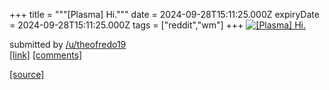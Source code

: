 +++
title = """[Plasma] Hi."""
date = 2024-09-28T15:11:25.000Z
expiryDate = 2024-09-28T15:11:25.000Z
tags = ["reddit","wm"]
+++
[![[Plasma] Hi.](https://preview.redd.it/4ct326w8gkrd1.png?width=640&crop=smart&auto=webp&s=b5976c6f322709014823832af30df62b54d4509a "[Plasma] Hi.")](https://www.reddit.com/r/unixporn/comments/1frgeyw/plasma_hi/)

submitted by [/u/theofredo19](https://www.reddit.com/user/theofredo19)  
[\[link\]](https://i.redd.it/4ct326w8gkrd1.png) [\[comments\]](https://www.reddit.com/r/unixporn/comments/1frgeyw/plasma_hi/)

[[source]](https://www.reddit.com/r/unixporn/comments/1frgeyw/plasma_hi/)
